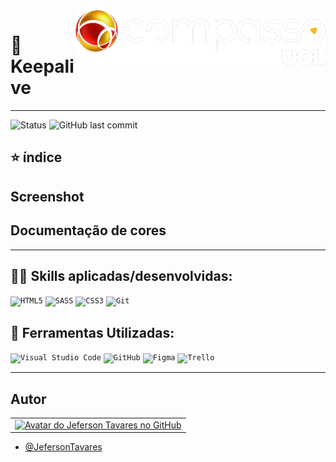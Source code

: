 <img src="./Projeto_Sprint_4(Keepalive)/assets/imgs/logo-Compass.png" min-width="300px" max-width="400px" width="400px" align="right" alt="Logo compass">

<h1 align="left">🧭 Keepalive</h1>

---

![Status](http://img.shields.io/static/v1?label=STATUS&message=EM%20DESENVOLVIMENTO&color=GREEN&style=for-the-badge)
![GitHub last commit](https://img.shields.io/aur/last-modified/JefersonT4v4res/Compass_Project-4/Projeto_Sprint_4(Keepalive)?label=STATUS&message=LAST%20COMMIT&color=GREEN&style=for-the-badge)



## ⭐ índice



## Screenshot



## Documentação de cores


---

## 👨‍💻 Skills aplicadas/desenvolvidas:

<code>![HTML5](https://img.shields.io/badge/html5-%23E34F26.svg?style=for-the-badge&logo=html5&logoColor=white)</code>
<code>![SASS](https://img.shields.io/badge/SASS-hotpink.svg?style=for-the-badge&logo=SASS&logoColor=white)</code>
<code>![CSS3](https://img.shields.io/badge/css3-%231572B6.svg?style=for-the-badge&logo=css3&logoColor=white)</code>
<code>![Git](https://img.shields.io/badge/git-%23F05033.svg?style=for-the-badge&logo=git&logoColor=white)</code>


## 💼 Ferramentas Utilizadas:

<code>![Visual Studio Code](https://img.shields.io/badge/Visual%20Studio%20Code-0078d7.svg?style=for-the-badge&logo=visual-studio-code&logoColor=white)</code>
<code>![GitHub](https://img.shields.io/badge/github-%23121011.svg?style=for-the-badge&logo=github&logoColor=white)</code>
<code>![Figma](https://img.shields.io/badge/figma-%23121011.svg?style=for-the-badge&logo=figma&logoColor=white)</code>
<code>![Trello](https://img.shields.io/badge/Trello-%23121011.svg?style=for-the-badge&logo=Trello&logoColor=white)</code>

---

## Autor

<table>
  <tr>
    <td align="center">
      <a href="#">
          <img src="https://avatars.githubusercontent.com/u/63317938?s=400&u=2cd19fb8df91e1e6eda670704c8dde98a4da5ddd&v=4" width="140px;" alt="Avatar do Jeferson Tavares no GitHub"/><br>
      </a>
    </td>
  </tr>
</table>

 - [@JefersonTavares](https://github.com/JefersonT4v4res)
